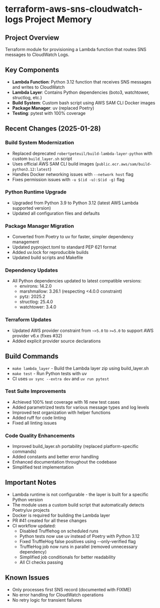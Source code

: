 # terraform-aws-sns-cloudwatch-logs Project Memory

## Project Overview
Terraform module for provisioning a Lambda function that routes SNS messages to CloudWatch Logs.

## Key Components
- **Lambda Function**: Python 3.12 function that receives SNS messages and writes to CloudWatch
- **Lambda Layer**: Contains Python dependencies (boto3, watchtower, structlog, etc.)
- **Build System**: Custom bash script using AWS SAM CLI Docker images
- **Package Manager**: uv (replaced Poetry)
- **Testing**: pytest with 100% coverage

## Recent Changes (2025-01-28)

### Build System Modernization
- Replaced deprecated `robertpeteuil/build-lambda-layer-python` with custom `build_layer.sh` script
- Uses official AWS SAM CLI build images (`public.ecr.aws/sam/build-python3.12:latest`)
- Handles Docker networking issues with `--network host` flag
- Fixes permission issues with `-u $(id -u):$(id -g)` flag

### Python Runtime Upgrade
- Upgraded from Python 3.9 to Python 3.12 (latest AWS Lambda supported version)
- Updated all configuration files and defaults

### Package Manager Migration
- Converted from Poetry to uv for faster, simpler dependency management
- Updated pyproject.toml to standard PEP 621 format
- Added uv.lock for reproducible builds
- Updated build scripts and Makefile

### Dependency Updates
- All Python dependencies updated to latest compatible versions:
  - environs: 14.2.0
  - marshmallow: 3.26.1 (respecting <4.0.0 constraint)
  - pytz: 2025.2
  - structlog: 25.4.0
  - watchtower: 3.4.0

### Terraform Updates
- Updated AWS provider constraint from `~>5.0` to `>=5.0` to support AWS provider v6.x (fixes #32)
- Added explicit provider source declarations

## Build Commands
- `make lambda_layer` - Build the Lambda layer zip using build_layer.sh
- `make test` - Run Python tests with uv
- CI uses `uv sync --extra dev` and `uv run pytest`

### Test Suite Improvements
- Achieved 100% test coverage with 16 new test cases
- Added parametrized tests for various message types and log levels
- Improved test organization with helper functions
- Added ruff for code linting
- Fixed all linting issues

### Code Quality Enhancements
- Improved build_layer.sh portability (replaced platform-specific commands)
- Added constants and better error handling
- Enhanced documentation throughout the codebase
- Simplified test implementation

## Important Notes
- Lambda runtime is not configurable - the layer is built for a specific Python version
- The module uses a custom build script that automatically detects Poetry/uv projects
- Docker is required for building the Lambda layer
- PR #41 created for all these changes
- CI workflow updated:
  - Disabled Trufflehog on scheduled runs
  - Python tests now use uv instead of Poetry with Python 3.12
  - Fixed TruffleHog false positives using --only-verified flag
  - TruffleHog job now runs in parallel (removed unnecessary dependency)
  - Simplified job conditionals for better readability
  - All CI checks passing

## Known Issues
- Only processes first SNS record (documented with FIXME)
- No error handling for CloudWatch operations
- No retry logic for transient failures